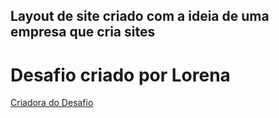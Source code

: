 ## Layout de site criado com a ideia de uma empresa que cria sites

# Desafio criado por Lorena

<a href="https://github.com/Lorenalgm/codar">Criadora do Desafio</a>